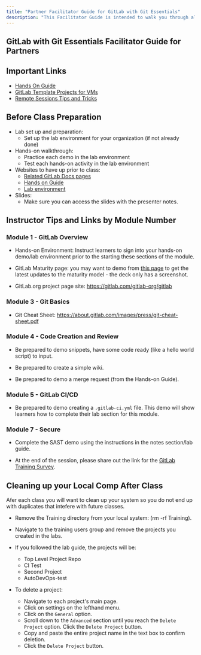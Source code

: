 ```yaml
---
title: "Partner Facilitator Guide for GitLab with Git Essentials"
description: "This Facilitator Guide is intended to walk you through all important links, preparation items, and after class items for our GitLab with Git Essentials course."
---
```


## GitLab with Git Essentials Facilitator Guide for Partners

## Important Links

- [Hands On Guide](/content/handbook/customer-success/professional-services-engineering/education-services/gitbasicshandson.md)
- [GitLab Template Projects for VMs](https://gitlab.com/gitlab-com/customer-success/professional-services-group/partner-training-template-projects/gitlab-with-git-basics)
- [Remote Sessions Tips and Tricks](/content/handbook/customer-success/professional-services-engineering/remote-training-tips/)

## Before Class Preparation

- Lab set up and preparation:
   - Set up the lab environment for your organization (if not already done)
- Hands-on walkthrough:
   - Practice each demo in the lab environment
   - Test each hands-on activity in the lab environment
- Websites to have up prior to class:
    - [Related GitLab Docs pages](https://docs.gitlab.com/ee/tutorials/index.html)
    - [Hands on Guide](/handbook/customer-success/professional-services-engineering/education-services/%20gitbasicshandson.html)
    - [Lab environment](https://gitlab.com/gitlab-com/customer-success/professional-services-group/partner-training-template-projects/gitlab-with-git-basics)
- Slides:
    - Make sure you can access the slides with the presenter notes.

## Instructor Tips and Links by Module Number

### Module 1 - GitLab Overview

- Hands-on Environment: Instruct learners to sign into your hands-on demo/lab environment prior to the starting these sections of the module.

- GitLab Maturity page: you may want to demo from [this page](https://about.gitlab.com/direction/maturity/>) to get the latest updates to the maturity model - the deck only has a screenshot.

- GitLab.org project page site: https://gitlab.com/gitlab-org/gitlab

### Module 3 - Git Basics

- Git Cheat Sheet: <https://about.gitlab.com/images/press/git-cheat-sheet.pdf>

### Module 4 - Code Creation and Review

- Be prepared to demo snippets, have some code ready (like a hello world script) to input.

- Be prepared to create a simple wiki.

- Be prepared to demo a merge request (from the Hands-on Guide).

### Module 5 - GitLab CI/CD

- Be prepared to demo creating a `.gitlab-ci.yml` file. This demo will show learners how to complete their lab section for this module.

### Module 7 - Secure

- Complete the SAST demo using the instructions in the notes section/lab guide.

- At the end of the session, please share out the link for the [GitLab Training Survey](https://www.surveymonkey.com/r/proservtraining).

## Cleaning up your Local Comp After Class

Afer each class you will want to clean up your system so you do not end up with duplicates that intefere with future classes.

- Remove the Training directory from your local system: (rm -rf Training).

- Navigate to the training users group and remove the projects you created in the labs.

- If you followed the lab guide, the projects will be:
    - Top Level Project Repo
    - CI Test
    - Second Project
    - AutoDevOps-test

- To delete a project:
    - Navigate to each project's main page.
    - Click on settings on the lefthand menu.
    - Click on the `General` option.
    - Scroll down to the `Advanced` section until you reach the `Delete Project` option. Click the `Delete Project` button.
    - Copy and paste the entire project name in the text box to confirm deletion.
    - Click the `Delete Project` button.

